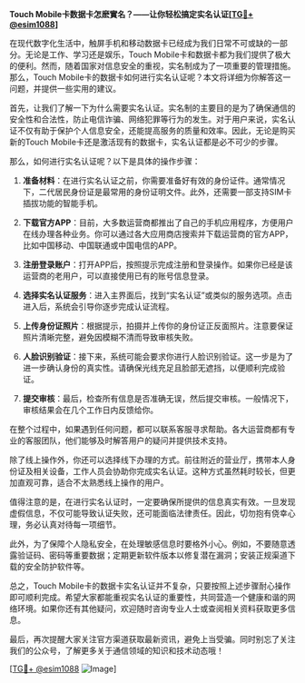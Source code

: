 **Touch Mobile卡数据卡怎麽實名？——让你轻松搞定实名认证[[TG💪+ @esim1088](https://t.me/s/esim1088)]**

在现代数字化生活中，触屏手机和移动数据卡已经成为我们日常不可或缺的一部分。无论是工作、学习还是娱乐，Touch Mobile卡和数据卡都为我们提供了极大的便利。然而，随着国家对信息安全的重视，实名制成为了一项重要的管理措施。那么，Touch Mobile卡的数据卡如何进行实名认证呢？本文将详细为你解答这一问题，并提供一些实用的建议。

首先，让我们了解一下为什么需要实名认证。实名制的主要目的是为了确保通信的安全性和合法性，防止电信诈骗、网络犯罪等行为的发生。对于用户来说，实名认证不仅有助于保护个人信息安全，还能提高服务的质量和效率。因此，无论是购买新的Touch Mobile卡还是激活现有的数据卡，实名认证都是必不可少的步骤。

那么，如何进行实名认证呢？以下是具体的操作步骤：

1. **准备材料**：在进行实名认证之前，你需要准备好有效的身份证件。通常情况下，二代居民身份证是最常用的身份证明文件。此外，还需要一部支持SIM卡插拔功能的智能手机。

2. **下载官方APP**：目前，大多数运营商都推出了自己的手机应用程序，方便用户在线办理各种业务。你可以通过各大应用商店搜索并下载运营商的官方APP，比如中国移动、中国联通或中国电信的APP。

3. **注册登录账户**：打开APP后，按照提示完成注册和登录操作。如果你已经是该运营商的老用户，可以直接使用已有的账号信息登录。

4. **选择实名认证服务**：进入主界面后，找到“实名认证”或类似的服务选项。点击进入后，系统会引导你逐步完成认证流程。

5. **上传身份证照片**：根据提示，拍摄并上传你的身份证正反面照片。注意要保证照片清晰完整，避免因模糊不清而导致审核失败。

6. **人脸识别验证**：接下来，系统可能会要求你进行人脸识别验证。这一步是为了进一步确认身份的真实性。请确保光线充足且脸部无遮挡，以便顺利完成验证。

7. **提交审核**：最后，检查所有信息是否准确无误，然后提交审核。一般情况下，审核结果会在几个工作日内反馈给你。

在整个过程中，如果遇到任何问题，都可以联系客服寻求帮助。各大运营商都有专业的客服团队，他们能够及时解答用户的疑问并提供技术支持。

除了线上操作外，你还可以选择线下办理的方式。前往附近的营业厅，携带本人身份证及相关设备，工作人员会协助你完成实名认证。这种方式虽然耗时较长，但更加直观可靠，适合不太熟悉线上操作的用户。

值得注意的是，在进行实名认证时，一定要确保所提供的信息真实有效。一旦发现虚假信息，不仅可能导致认证失败，还可能面临法律责任。因此，切勿抱有侥幸心理，务必认真对待每一项细节。

此外，为了保障个人隐私安全，在处理敏感信息时要格外小心。例如，不要随意透露验证码、密码等重要数据；定期更新软件版本以修复潜在漏洞；安装正规渠道下载的安全防护软件等。

总之，Touch Mobile卡的数据卡实名认证并不复杂，只要按照上述步骤耐心操作即可顺利完成。希望大家都能重视实名认证的重要性，共同营造一个健康和谐的网络环境。如果你还有其他疑问，欢迎随时咨询专业人士或查阅相关资料获取更多信息。

最后，再次提醒大家关注官方渠道获取最新资讯，避免上当受骗。同时别忘了关注我们的公众号，了解更多关于通信领域的知识和技术动态哦！

[[TG💪+ @esim1088](https://t.me/s/esim1088) ![Image](https://i.postimg.cc/4NQfJmqS/Snipaste-2025-05-13-00-14-12.png)]